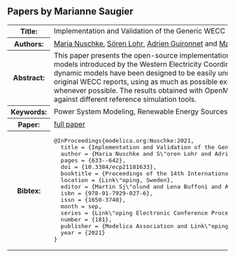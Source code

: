 ## Papers by Marianne Saugier
<table><tr><th>Title:</th>
<td>Implementation and Validation of the Generic WECC Photovoltaics and Wind Turbine Generator Models in Modelica</td>
</tr>
<tr><th>Authors:</th>
<td>
<a href="/proceedings/authors/MariaNuschke">Maria Nuschke</a>, <a href="/proceedings/authors/SorenLohr">Sören Lohr</a>, <a href="/proceedings/authors/AdrienGuironnet">Adrien Guironnet</a> and <a href="/proceedings/authors/MarianneSaugier">Marianne Saugier</a></td>
</tr>
<tr><th>Abstract:</th>
<td>This paper presents the open-source implementation in Modelica of the generic photovoltaics and wind turbine generator models introduced by the Western Electricity Coordinating Counsil (WECC) Renewable Energy Modeling Task Force. These dynamic models have been designed to be easily understandable and reusable by adopting the same decomposition as in the original WECC reports, using as much as possible existing Modelica Standard Library blocks and extending common parts whenever possible. The results obtained with OpenModelica and Dynaωo simulations have been successfully validated against different reference simulation tools.</td></tr>
<tr><th>Keywords:</th>
<td>Power System Modeling, Renewable Energy Sources, Photovoltaics Models, Wind Turbine Generator Models, Open-Source</td></tr>
<tr><th>Paper:</th>
<td><a href="https://doi.org/10.3384/ecp21181633">full paper</a></td>
</tr>
<tr><th>Bibtex:</th>
<td><pre>
@InProceedings{modelica.org:Nuschke:2021,
  title = {Implementation and Validation of the Generic WECC Photovoltaics and Wind Turbine Generator Models in Modelica},
  author = {Maria Nuschke and S\&quot;oren Lohr and Adrien Guironnet and Marianne Saugier},
  pages = {633--642},
  doi = {10.3384/ecp21181633},
  booktitle = {Proceedings of the 14th International Modelica Conference},
  location = {Link\&quot;oping, Sweden},
  editor = {Martin Sj\&quot;olund and Lena Buffoni and Adrian Pop and Lennart Ochel},
  isbn = {978-91-7929-027-6},
  issn = {1650-3740},
  month = sep,
  series = {Link\&quot;oping Electronic Conference Proceedings},
  number = {181},
  publisher = {Modelica Association and Link\&quot;oping University Electronic Press},
  year = {2021}
}
</pre></td></tr>
</table><br>
